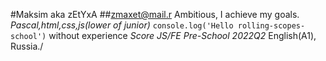 #Maksim aka zEtYxA
##zmaxet@mail.r
Ambitious, I achieve my goals.
*Pascal,html,css,js(lower of junior)*
```console.log('Hello rolling-scopes-school')```
without experience
_Score JS/FE Pre-School 2022Q2_
English(A1), Russia./